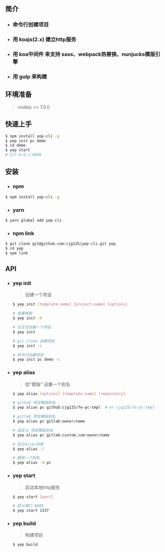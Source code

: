 ## 简介

  - ### 命令行创建项目

  - ### 用 koajs(2.x) 建立http服务

  - ### 用 koa中间件 来支持 sass、webpack热替换、nunjucks模版引擎

  - ### 用 gulp 来构建

## 环境准备
  > nodejs >= 7.0.0

## 快速上手

```bash
$ npm install yep-cli -g
$ yep init pc demo
$ cd demo
$ yep start
# 127.0.0.1:8888
```

## 安装
  - ### npm

  ```bash
  $ npm install yep-cli -g
  ```
  - ### yarn

  ```bash
  $ yarn global add yep-cli
  ```
  - ### npm link

  ```bash
  $ git clone git@github.com:cjg125/yep-cli.git yep
  $ cd yep
  $ npm link
  ```

## API
  - ### yep init

    > 创建一个项目

    ```bash
    $ yep init [template-name] [project-name] [options]
    ```
    ```bash
    # 查看帮助
    $ yep init -h

    # 交互式创建一个项目
    $ yep init

    # git clone 创建项目
    $ yep init -c

    # 命令行创建项目
    $ yep init pc demo -c
    ```

  - ### yep alias

    > 给"模版" 设置一个别名

    ```bash
    $ yep alias [options] [template-name] [repository]
    ```
    ```bash
    # github 项目模版别名
    $ yep alias pc github:cjg125/fe-pc-tmpl  # or cjg125/fe-pc-tmpl

    # gitlab 项目模版别名
    $ yep alias pc gitlab:owner/name

    # 自定义 项目模版别名
    $ yep alias pc gitlab:custom.com:owner/name

    # 显示alias列表
    $ yep alias -l

    # 删除一个别名
    $ yep alias -d pc
    ```

  - ### yep start

    > 启动本地http服务

    ```bash
    $ yep start [port]
    ```
    ```bash
    # 默认端口 8888
    $ yep start 1337
    ```

  - ### yep build

    > 构建项目

    ```bash
    $ yep build
    ```

